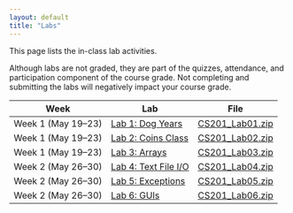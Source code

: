 ```yaml
---
layout: default
title: "Labs"
---
```


This page lists the in-class lab activities.

Although labs are not graded, they are part of the quizzes, attendance,
and participation component of the course grade.  Not completing
and submitting the labs will negatively impact your course grade.

Week | Lab | File
---- | --- | ----
Week 1 (May 19&ndash;23) | [Lab 1: Dog Years](lab01.html) | [CS201\_Lab01.zip](CS201_Lab01.zip)
Week 1 (May 19&ndash;23) | [Lab 2: Coins Class](lab02.html) | [CS201\_Lab02.zip](CS201_Lab02.zip)
Week 1 (May 19&ndash;23) | [Lab 3: Arrays](lab03.html) | [CS201\_Lab03.zip](CS201_Lab03.zip)
Week 2 (May 26&ndash;30) | [Lab 4: Text File I/O](lab04.html) | [CS201\_Lab04.zip](CS201_Lab04.zip)
Week 2 (May 26&ndash;30) | [Lab 5: Exceptions](lab05.html) | [CS201\_Lab05.zip](CS201_Lab05.zip)
Week 2 (May 26&ndash;30) | [Lab 6: GUIs](lab06.html) | [CS201\_Lab06.zip](CS201_Lab06.zip)

<!--
> <table>
> <col width="13%" />
> <col width="50%" />
> <col width="35%" />
> <thead>
> <tr class="header">
> <th align="left">Date</th>
> <th align="left">Lab</th>
> <th align="left">File</th>
> </tr>
> </thead>
> <tbody>
> <tr class="odd">
> <td align="left">Aug 28</td>
> <td align="left"><a href="lab01.html">Lab 1: Dog Years</a></td>
> <td align="left"><a href="CS201_Lab01.zip">CS201_Lab01.zip</a></td>
> </tr>
> <tr class="even">
> <td align="left">Aug 30</td>
> <td align="left"><a href="lab02.html">Lab 2: Coins class</a></td>
> <td align="left"><a href="CS201_Lab02.zip">CS201_Lab02.zip</a></td>
> </tr>
> <tr class="odd">
> <td align="left">Sep 4</td>
> <td align="left"><a href="lab03.html">Lab 3: Arrays</a></td>
> <td align="left"><a href="CS201_Lab03.zip">CS201_Lab03.zip</a></td>
> </tr>
> <tr class="even">
> <td align="left">Sep 6</td>
> <td align="left"><a href="lab04.html">Lab 4: Text File I/O</a></td>
> <td align="left"><a href="CS201_Lab04.zip">CS201_Lab04.zip</a></td>
> </tr>
> <tr class="odd">
> <td align="left">Sep 11</td>
> <td align="left"><a href="lab05.html">Lab 5: Exceptions</a></td>
> <td align="left"><a href="CS201_Lab05.zip">CS201_Lab05.zip</a></td>
> </tr>
> <tr class="even">
> <td align="left">Sep 13</td>
> <td align="left"><a href="lab06.html">Lab 6: Tic Tac Toe GUI</a></td>
> <td align="left"><a href="CS201_Lab06.zip">CS201_Lab06.zip</a></td>
> </tr>
> <tr class="odd">
> <td align="left">Sep 18</td>
> <td align="left"><a href="lab07.html">Lab 7: Inheritance and Polymorphism</a></td>
> <td align="left"><a href="CS201_Lab07.zip">CS201_Lab07.zip</a></td>
> </tr>
> <tr class="even">
> <td align="left">Sep 20</td>
> <td align="left"><a href="lab08.html">Lab 8: Inheriting Fields and Methods</a></td>
> <td align="left"><a href="CS201_Lab08.zip">CS201_Lab08.zip</a></td>
> </tr>
> <tr class="odd">
> <td align="left">Sep 25</td>
> <td align="left"><a href="lab09.html">Lab 9: Comparable, Sorting</a></td>
> <td align="left"><a href="CS201_Lab09.zip">CS201_Lab09.zip</a></td>
> </tr>
> <tr class="even">
> <td align="left">Sep 27</td>
> <td align="left"><a href="lab10.html">Lab 10: Using Generic Containers and Algorithms</a></td>
> <td align="left"><a href="CS201_Lab10.zip">CS201_Lab10.zip</a></td>
> </tr>
> <tr class="odd">
> <td align="left">Oct 4</td>
> <td align="left"><a href="lab11.html">Lab 11: Functors</a></td>
> <td align="left"><a href="CS201_Lab11.zip">CS201_Lab11.zip</a></td>
> </tr>
> <tr class="even">
> <td align="left">Oct 9</td>
> <td align="left"><a href="lab12.html">Lab 12: Benchmarking ArrayList</a></td>
> <td align="left"><a href="CS201_Lab12.zip">CS201_Lab12.zip</a></td>
> </tr>
> <tr class="odd">
> <td align="left">Oct 16</td>
> <td align="left"><a href="lab13.html">Lab 13: Iterators, Interleaving, and Merging</a></td>
> <td align="left"><a href="CS201_Lab13.zip">CS201_Lab13.zip</a></td>
> </tr>
> <tr class="even">
> <td align="left">Oct 18</td>
> <td align="left"><a href="lab14.html">Lab 14: Generic Algorithms</a></td>
> <td align="left"><a href="CS201_Lab14.zip">CS201_Lab14.zip</a></td>
> </tr>
> <tr class="odd">
> <td align="left">Oct 23</td>
> <td align="left"><a href="lab15.html">Lab 15: List Reversal</a></td>
> <td align="left"><a href="CS201_Lab15.zip">CS201_Lab15.zip</a></td>
> </tr>
> <tr class="even">
> <td align="left">Oct 25</td>
> <td align="left"><a href="lab16.html">Lab 16: Parallel Estimation of π</a></td>
> <td align="left"><a href="CS201_Lab16.zip">CS201_Lab16.zip</a></td>
> </tr>
> <tr class="odd">
> <td align="left">Oct 30</td>
> <td align="left"><a href="lab17.html">Lab 17: Palindromes</a></td>
> <td align="left"><a href="CS201_Lab17.zip">CS201_Lab17.zip</a></td>
> </tr>
> <tr class="even">
> <td align="left">Nov 6</td>
> <td align="left"><a href="lab18.html">Lab 18: Word Count</a></td>
> <td align="left"><a href="CS201_Lab18.zip">CS201_Lab18.zip</a></td>
> </tr>
> <tr class="odd">
> <td align="left">Nov 8</td>
> <td align="left"><a href="lab19.html">Lab 19: Recursion</a></td>
> <td align="left"><a href="CS201_Lab19.zip">CS201_Lab19.zip</a></td>
> </tr>
> <tr class="even">
> <td align="left">Nov 13</td>
> <td align="left"><a href="lab20.html">Lab 20: Advanced Recursion</a></td>
> <td align="left"><a href="CS201_Lab20.zip">CS201_Lab20.zip</a></td>
> </tr>
> <tr class="odd">
> <td align="left">Nov 15</td>
> <td align="left"><a href="lab21.html">Lab 21: Proof By Induction</a></td>
> <td align="left">n/a</td>
> </tr>
> <tr class="even">
> <td align="left">Nov 20</td>
> <td align="left"><a href="lab22.html">Lab 22: Binomial Coefficient</a></td>
> <td align="left"><a href="CS201_Lab22.zip">CS201_Lab22.zip</a></td>
> </tr>
> <tr class="odd">
> <td align="left">Dec 4</td>
> <td align="left"><a href="lab23.html">Lab 23: Shell Sort</a></td>
> <td align="left"><a href="CS201_Lab23.zip">CS201_Lab23.zip</a></td>
> </tr>
> </tbody>
> </table>
>
-->
